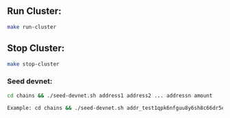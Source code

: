 ## Run Cluster:
```sh
make run-cluster
```
## Stop Cluster:
```sh
make stop-cluster
```
### Seed devnet:
```sh
cd chains && ./seed-devnet.sh address1 address2 ... addressn amount

Example: cd chains && ./seed-devnet.sh addr_test1qpk6nfguu8y6sh8c66dr5ey42zx6jmvt6s0fwam6jc9uxjgej45defy7zhtkprzjte6r7fu0y97xczydcxve9qrzxslsnzc8tu seed-addr_test1qpk6nfguu8y6sh8c66dr5ey42zx6jmvt6s0fwam6jc9uxjgej45defy7zhtkprzjte6r7fu0y97xczydcxve9qrzxslsnzc8tu 30000000
```

